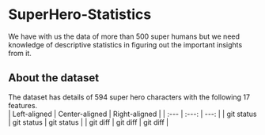 # SuperHero-Statistics
We have with us the data of more than 500 super humans but we need  knowledge of descriptive statistics in figuring out the important insights from it.
## About the dataset
The dataset has details of 594 super hero characters with the following 17 features.<br/>
| Left-aligned | Center-aligned | Right-aligned |
| :---         |     :---:      |          ---: |
| git status   | git status     | git status    |
| git diff     | git diff       | git diff      |

